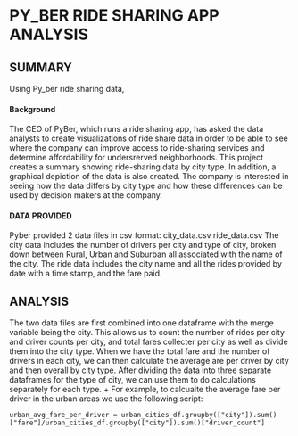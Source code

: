 # PY_BER RIDE SHARING APP ANALYSIS
## SUMMARY
Using Py_ber ride sharing data, 
#### Background
The CEO of PyBer, which runs a ride sharing app, has asked the data analysts to create visualizations of ride share data in order to be able to see where the company can improve access to ride-sharing services and determine affordability for undersrerved neighborhoods.  This project creates a summary showing ride-sharing data by city type.  In addition, a graphical depiction of the data is also created.  The company is interested in seeing how the data differs by city type and how these differences can be used by decision makers at the company.  

#### DATA PROVIDED
Pyber provided 2 data files in csv format:
city_data.csv
ride_data.csv
The city data includes the number of drivers per city and type of city, broken down between Rural, Urban and Suburban all associated with the name of the city.  The ride data includes the city name and all the rides provided by date with a time stamp, and the fare paid.
  
## ANALYSIS
The two data files are first combined into one dataframe with the merge variable being the city.  This allows us to count the number of rides per city and driver counts per city, and total fares collecter per city as well as divide them into the city type.  When we have the total fare and the number of drivers in each city, we can then calculate the average are per driver by city and then overall by city type.  After dividing the data into three separate dataframes for the type of city, we can use them to do calculations separately for each type. + For example, to calcualte the average fare per driver in the urban areas we use the following script:
  
`urban_avg_fare_per_driver = urban_cities_df.groupby(["city"]).sum()["fare"]/urban_cities_df.groupby(["city"]).sum()["driver_count"]`

  
